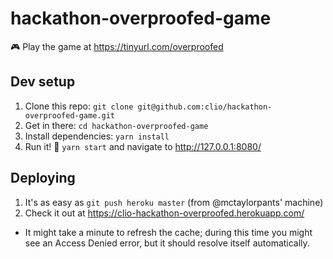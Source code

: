 # hackathon-overproofed-game

🎮 Play the game at https://tinyurl.com/overproofed

## Dev setup
1. Clone this repo: `git clone git@github.com:clio/hackathon-overproofed-game.git`
2. Get in there: `cd hackathon-overproofed-game`
2. Install dependencies: `yarn install`
3. Run it! :rocket: `yarn start` and navigate to http://127.0.0.1:8080/


## Deploying
1. It's as easy as `git push heroku master` (from @mctaylorpants' machine)
2. Check it out at https://clio-hackathon-overproofed.herokuapp.com/
  * It might take a minute to refresh the cache; during this time you might see an Access Denied error, but it should resolve itself automatically.


